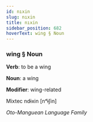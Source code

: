 ```yaml
---
id: nıxin
slug: nıxin
title: nıxin
sidebar_position: 682
hoverText: wing § Noun
---
```


### wing § Noun

**Verb**: to be a wing

**Noun**: a wing

**Modifier**: wing-related

Mixtec ndɨxin [nᵈɨʃin]

*Oto-Manguean Language Family*